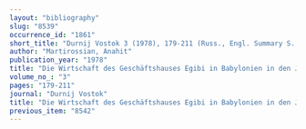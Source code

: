 ```yaml
---
layout: "bibliography"
slug: "8539"
occurrence_id: "1861"
short_title: "Durnij Vostok 3 (1978), 179-211 (Russ., Engl. Summary S. 273f.)"
author: "Martirossian, Anahit"
publication_year: "1978"
title: "Die Wirtschaft des Geschäftshauses Egibi in Babylonien in den Jahren 555-522 v. Chr."
volume_no_: "3"
pages: "179-211"
journal: "Durnij Vostok"
title: "Die Wirtschaft des Geschäftshauses Egibi in Babylonien in den Jahren 555-522 v. Chr."
previous_item: "8542"
---
```

